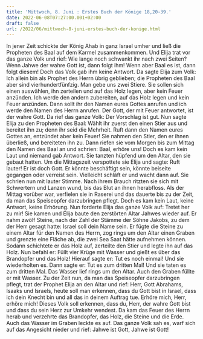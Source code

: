 ```yaml
---
title: 'Mittwoch, 8. Juni : Erstes Buch der Könige 18,20-39.'
date: 2022-06-08T07:27:00.001+02:00
draft: false
url: /2022/06/mittwoch-8-juni-erstes-buch-der-konige.html
---
```


In jener Zeit schickte der König Ahab in ganz Israel umher und ließ die Propheten des Baal auf dem Karmel zusammenkommen. Und Elija trat vor das ganze Volk und rief: Wie lange noch schwankt ihr nach zwei Seiten? Wenn Jahwe der wahre Gott ist, dann folgt ihm! Wenn aber Baal es ist, dann folgt diesem! Doch das Volk gab ihm keine Antwort. Da sagte Elija zum Volk: Ich allein bin als Prophet des Herrn übrig geblieben; die Propheten des Baal aber sind vierhundertfünfzig. Man gebe uns zwei Stiere. Sie sollen sich einen auswählen, ihn zerteilen und auf das Holz legen, aber kein Feuer anzünden. Ich werde den andern zubereiten, auf das Holz legen und kein Feuer anzünden. Dann sollt ihr den Namen eures Gottes anrufen und ich werde den Namen des Herrn anrufen. Der Gott, der mit Feuer antwortet, ist der wahre Gott. Da rief das ganze Volk: Der Vorschlag ist gut. Nun sagte Elija zu den Propheten des Baal: Wählt ihr zuerst den einen Stier aus und bereitet ihn zu; denn ihr seid die Mehrheit. Ruft dann den Namen eures Gottes an, entzündet aber kein Feuer! Sie nahmen den Stier, den er ihnen überließ, und bereiteten ihn zu. Dann riefen sie vom Morgen bis zum Mittag den Namen des Baal an und schrien: Baal, erhöre uns! Doch es kam kein Laut und niemand gab Antwort. Sie tanzten hüpfend um den Altar, den sie gebaut hatten. Um die Mittagszeit verspottete sie Elija und sagte: Ruft lauter! Er ist doch Gott. Er könnte beschäftigt sein, könnte beiseite gegangen oder verreist sein. Vielleicht schläft er und wacht dann auf. Sie schrien nun mit lauter Stimme. Nach ihrem Brauch ritzten sie sich mit Schwertern und Lanzen wund, bis das Blut an ihnen herabfloss. Als der Mittag vorüber war, verfielen sie in Raserei und das dauerte bis zu der Zeit, da man das Speiseopfer darzubringen pflegt. Doch es kam kein Laut, keine Antwort, keine Erhörung. Nun forderte Elija das ganze Volk auf: Tretet her zu mir! Sie kamen und Elija baute den zerstörten Altar Jahwes wieder auf. Er nahm zwölf Steine, nach der Zahl der Stämme der Söhne Jakobs, zu dem der Herr gesagt hatte: Israel soll dein Name sein. Er fügte die Steine zu einem Altar für den Namen des Herrn, zog rings um den Altar einen Graben und grenzte eine Fläche ab, die zwei Sea Saat hätte aufnehmen können. Sodann schichtete er das Holz auf, zerteilte den Stier und legte ihn auf das Holz. Nun befahl er: Füllt vier Krüge mit Wasser und gießt es über das Brandopfer und das Holz! Hierauf sagte er: Tut es noch einmal! Und sie wiederholten es. Dann sagte er: Tut es zum dritten Mal! Und sie taten es zum dritten Mal. Das Wasser lief rings um den Altar. Auch den Graben füllte er mit Wasser. Zu der Zeit nun, da man das Speiseopfer darzubringen pflegt, trat der Prophet Elija an den Altar und rief: Herr, Gott Abrahams, Isaaks und Israels, heute soll man erkennen, dass du Gott bist in Israel, dass ich dein Knecht bin und all das in deinem Auftrag tue. Erhöre mich, Herr, erhöre mich! Dieses Volk soll erkennen, dass du, Herr, der wahre Gott bist und dass du sein Herz zur Umkehr wendest. Da kam das Feuer des Herrn herab und verzehrte das Brandopfer, das Holz, die Steine und die Erde. Auch das Wasser im Graben leckte es auf. Das ganze Volk sah es, warf sich auf das Angesicht nieder und rief: Jahwe ist Gott, Jahwe ist Gott!